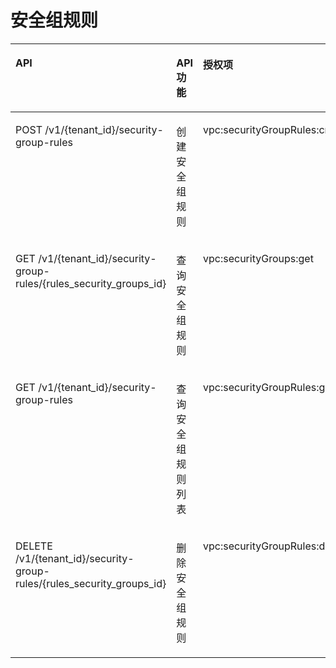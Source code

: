 # 安全组规则<a name="ZH-CN_TOPIC_0126700167"></a>

<a name="table95721846183720"></a>
<table><thead align="left"><tr id="row97011466379"><th class="cellrowborder" valign="top" width="36%" id="mcps1.1.5.1.1"><p id="p1770194633715"><a name="p1770194633715"></a><a name="p1770194633715"></a>API</p>
</th>
<th class="cellrowborder" valign="top" width="14.000000000000002%" id="mcps1.1.5.1.2"><p id="p127014467377"><a name="p127014467377"></a><a name="p127014467377"></a>API功能</p>
</th>
<th class="cellrowborder" valign="top" width="20%" id="mcps1.1.5.1.3"><p id="p8701346133717"><a name="p8701346133717"></a><a name="p8701346133717"></a>授权项</p>
</th>
<th class="cellrowborder" valign="top" width="30%" id="mcps1.1.5.1.4"><p id="p1366363695811"><a name="p1366363695811"></a><a name="p1366363695811"></a>授权项作用域</p>
</th>
</tr>
</thead>
<tbody><tr id="row97011746163716"><td class="cellrowborder" valign="top" width="36%" headers="mcps1.1.5.1.1 "><p id="p167011546203720"><a name="p167011546203720"></a><a name="p167011546203720"></a>POST /v1/{tenant_id}/security-group-rules</p>
</td>
<td class="cellrowborder" valign="top" width="14.000000000000002%" headers="mcps1.1.5.1.2 "><p id="p147017466378"><a name="p147017466378"></a><a name="p147017466378"></a>创建安全组规则</p>
</td>
<td class="cellrowborder" valign="top" width="20%" headers="mcps1.1.5.1.3 "><p id="p1270115468374"><a name="p1270115468374"></a><a name="p1270115468374"></a>vpc:securityGroupRules:create</p>
</td>
<td class="cellrowborder" valign="top" width="30%" headers="mcps1.1.5.1.4 "><p id="p107185052510"><a name="p107185052510"></a><a name="p107185052510"></a>支持：项目（Project）、企业项目（Enterprise Project）</p>
</td>
</tr>
<tr id="row187011046173717"><td class="cellrowborder" valign="top" width="36%" headers="mcps1.1.5.1.1 "><p id="p1170134623710"><a name="p1170134623710"></a><a name="p1170134623710"></a>GET /v1/{tenant_id}/security-group-rules/{rules_security_groups_id}</p>
</td>
<td class="cellrowborder" valign="top" width="14.000000000000002%" headers="mcps1.1.5.1.2 "><p id="p1870104618372"><a name="p1870104618372"></a><a name="p1870104618372"></a>查询安全组规则</p>
</td>
<td class="cellrowborder" valign="top" width="20%" headers="mcps1.1.5.1.3 "><p id="p1170115463379"><a name="p1170115463379"></a><a name="p1170115463379"></a>vpc:securityGroups:get</p>
</td>
<td class="cellrowborder" valign="top" width="30%" headers="mcps1.1.5.1.4 "><p id="p117181501259"><a name="p117181501259"></a><a name="p117181501259"></a>支持：项目（Project）、企业项目（Enterprise Project）</p>
</td>
</tr>
<tr id="row1870114603715"><td class="cellrowborder" valign="top" width="36%" headers="mcps1.1.5.1.1 "><p id="p2701154612373"><a name="p2701154612373"></a><a name="p2701154612373"></a>GET /v1/{tenant_id}/security-group-rules</p>
</td>
<td class="cellrowborder" valign="top" width="14.000000000000002%" headers="mcps1.1.5.1.2 "><p id="p270154616378"><a name="p270154616378"></a><a name="p270154616378"></a>查询安全组规则列表</p>
</td>
<td class="cellrowborder" valign="top" width="20%" headers="mcps1.1.5.1.3 "><p id="p97012462372"><a name="p97012462372"></a><a name="p97012462372"></a>vpc:securityGroupRules:get</p>
</td>
<td class="cellrowborder" valign="top" width="30%" headers="mcps1.1.5.1.4 "><p id="p1719903254"><a name="p1719903254"></a><a name="p1719903254"></a>支持：项目（Project）、企业项目（Enterprise Project）</p>
</td>
</tr>
<tr id="row12701146113710"><td class="cellrowborder" valign="top" width="36%" headers="mcps1.1.5.1.1 "><p id="p370164618372"><a name="p370164618372"></a><a name="p370164618372"></a>DELETE /v1/{tenant_id}/security-group-rules/{rules_security_groups_id}</p>
</td>
<td class="cellrowborder" valign="top" width="14.000000000000002%" headers="mcps1.1.5.1.2 "><p id="p670144618379"><a name="p670144618379"></a><a name="p670144618379"></a>删除安全组规则</p>
</td>
<td class="cellrowborder" valign="top" width="20%" headers="mcps1.1.5.1.3 "><p id="p17701446123714"><a name="p17701446123714"></a><a name="p17701446123714"></a>vpc:securityGroupRules:delete</p>
</td>
<td class="cellrowborder" valign="top" width="30%" headers="mcps1.1.5.1.4 "><p id="p108751330143915"><a name="p108751330143915"></a><a name="p108751330143915"></a>支持：项目（Project）、企业项目（Enterprise Project）</p>
</td>
</tr>
</tbody>
</table>

